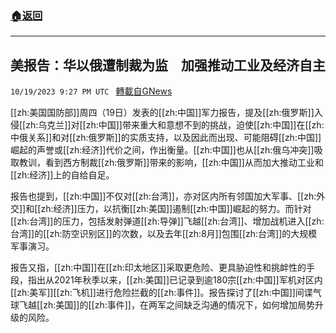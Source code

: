 ###  [:house:返回](README.md)
---


## 美报告：华以俄遭制裁为监　加强推动工业及经济自主
`10/19/2023 9:27 PM UTC ` [轉載自GNews](https://gnews.org/articles/1856875)

[[zh:美国国防部]]周四（19日）发表的[[zh:中国]]军力报告，提及[[zh:俄罗斯]]入侵[[zh:乌克兰]]对[[zh:中国]]带来重大和意想不到的挑战，迫使[[zh:中国]]在[[zh:中俄关系]]和对[[zh:俄罗斯]]的实质支持，以及因此而出现、可能阻碍[[zh:中国]]崛起的声誉或[[zh:经济]]代价之间，作出衡量。[[zh:中国]]也从[[zh:俄乌冲突]]吸取教训，看到西方制裁[[zh:俄罗斯]]带来的影响，[[zh:中国]]从而加大推动工业和[[zh:经济]]上的自给自足。

报告也提到，[[zh:中国]]不仅对[[zh:台湾]]，亦对区内所有邻国加大军事、[[zh:外交]]和[[zh:经济]]压力，以抗衡[[zh:美国]]遏制[[zh:中国]]崛起的努力。而针对[[zh:台湾]]的压力，包括发射弹道[[zh:导弹]]飞越[[zh:台湾]]、增加战机进入[[zh:台湾]]的[[zh:防空识别区]]的次数，以及去年[[zh:8月]]包围[[zh:台湾]]的大规模军事演习。

报告又指，[[zh:中国]]在[[zh:印太地区]]采取更危险、更具胁迫性和挑衅性的手段，指出从2021年秋季以来，[[zh:美国]]已记录到逾180宗[[zh:中国]]军机对区内[[zh:美军]][[zh:飞机]]进行危险拦截的[[zh:事件]]。报告探讨了[[zh:中国]]间谍气球飞越[[zh:美国]]的[[zh:事件]]，在两军之间缺乏沟通的情况下，如何增加局势升级的风险。
